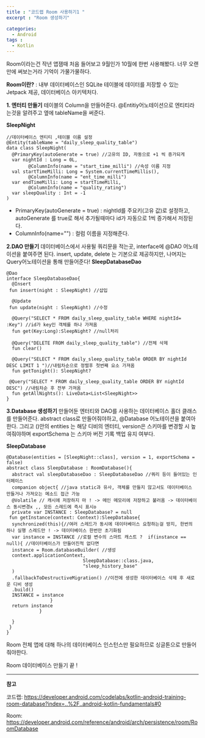 ```yaml
---
title : "코드랩 Room 사용하기1 "
excerpt : "Room 생성하기"

categories:
  - Android
tags :
  - Kotlin
---
```


Room이라는건 작년 앱잼때 처음 들어보고 9월인가 10월에 한번 사용해봤다.
너무 오랜만에 써보는거라 기억이 가물가물하다.

**Room이란?**
:  내부 데이터베이스인 SQLite 테이블에 데이터를 저장할 수 있는 Jetpack 제공, 데이터베이스 아키텍처다.

**1. 엔터티 만들기**
테이블의 Column을 만들어준다.
@Entitiy어노테이션으로 엔티티라는것을 알려주고 옆에 tableName을 써준다.

**SleepNight**
~~~
//데이터베이스 엔티티 ,테이블 이름 설정  
@Entity(tableName = "daily_sleep_quality_table")  
data class SleepNight(  
  @PrimaryKey(autoGenerate = true) //고유의 ID, 자동으로 +1 씩 증가되게  
  var nightId : Long = 0L,  
        @ColumnInfo(name = "start_time_milli") //속성 이름 지정  
  val startTimeMilli: Long = System.currentTimeMillis(),  
        @ColumnInfo(name = "ent_time_milli")  
  var endTimeMilli: Long = startTimeMilli,  
        @ColumnInfo(name = "quality_rating")  
  var sleepQuality : Int = -1  
)
~~~
- PrimaryKey(autoGenerate = true)
: nightId를 주요키(고유 값)로 설정하고,  autoGenerate 를 true로 해서 추가될때마다 id가 자동으로 1씩 증가해서 저장된다.
- ColumnInfo(name="")
: 컬럼 이름을 지정해준다. 

**2.DAO 만들기**
데이터베이스에서 사용될 쿼리문을 적는곳, interface에 @DAO 어노테이션을 붙여주면 된다.  insert, update, delete 는 기본으로 제공하지만, 나머지는 Query어노테이션을 통해 만들어준다! 
**SleepDatabaseDao**
~~~
@Dao  
interface SleepDatabaseDao{  
  @Insert  
 fun insert(night : SleepNight) //삽입  
  
  @Update  
 fun update(night : SleepNight) //수정  
  
  @Query("SELECT * FROM daily_sleep_quality_table WHERE nightId= :Key") //id가 key인 객체를 하나 가져옴  
  fun get(Key:Long):SleepNight? //null처리  
  
  @Query("DELETE FROM daily_sleep_quality_table") //전체 삭제  
  fun clear()  
  
  @Query("SELECT * FROM daily_sleep_quality_table ORDER BY nightId DESC LIMIT 1 ")//내림차순으로 정렬후 첫번째 요소 가져옴  
  fun getTonight(): SleepNight?  
  
 @Query("SELECT * FROM daily_sleep_quality_table ORDER BY nightId DESC") //내림차순 후 전부 가져옴  
  fun getAllNights(): LiveData<List<SleepNight>>  
}
~~~

**3.Database 생성하기**
만들어둔 엔터티와 DAO를 사용하는 데이터베이스 홀더 클래스를 만들어준다.
abstract class로 만들어줘야하고, @Database 어노테이션을 붙여아한다.
그리고 ()안의 entities 는 해당 디비의 엔터티, version은 스키마를 변경할 시 높여줘야하며 exportSchema 는 스키마 버전 기록 백업 유지 여부다. 

**SleepDatabase**
~~~
@Database(entities = [SleepNight::class], version = 1, exportSchema = false)  
abstract class SleepDatabase : RoomDatabase(){  
  abstract val sleepDatabaseDao : SleepDatabaseDao //쿼리 등이 들어있는 인터페이스  
  companion object{ //java static과 유사, 객체를 만들지 않고서도 데이터베이스 만들거나 가져오는 메소드 접근 가능  
  @Volatile // 캐시에 저장하지 마 ! -> 메인 메모리에 저장하고 불러옴 -> 데이터베이스 동시변경x ,, 모든 스레드에 즉시 표시o  
  private var INSTANCE : SleepDatabase? = null  
 fun getInstance(context: Context):SleepDatabase{  
  synchronized(this){//여러 스레드가 동시에 데이터베이스 요청하는걸 방지, 한번의 하나 실행 스레드만 ! -> 데이터베이스 한번만 초기화됨  
  var instance = INSTANCE //로컬 변수의 스마트 캐스트 ?  if(instance == null){ //데이터베이스가 만들어진적 없다면  
  instance = Room.databaseBuilder( //생성  
  context.applicationContext,  
                            SleepDatabase::class.java,  
                            "sleep_history_base"  
  )  
  .fallbackToDestructiveMigration() //이전에 생성한 데이터베이스 삭제 후 새로운 디비 생성  
  .build()  
  INSTANCE = instance  
                }  
  return instance  
            }  
  
  }  
 }  
}
~~~

Room 전체 앱에 대해 하나의 데이터베이스 인스턴스만 필요하므로 싱글톤으로 만들어줘야한다. 

Room 데이터베이스 만들기 끝 !

---

**참고**

코드랩:
<https://developer.android.com/codelabs/kotlin-android-training-room-database?index=..%2F..android-kotlin-fundamentals#0>

Room: <https://developer.android.com/reference/android/arch/persistence/room/RoomDatabase>


 
